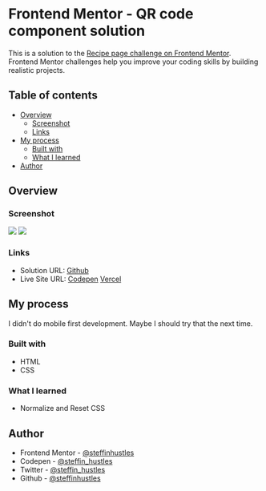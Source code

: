 # Frontend Mentor - QR code component solution

This is a solution to the [Recipe page challenge on Frontend Mentor](https://www.frontendmentor.io/challenges/recipe-page-KiTsR8QQKm). Frontend Mentor challenges help you improve your coding skills by building realistic projects. 

## Table of contents

- [Overview](#overview)
  - [Screenshot](#screenshot)
  - [Links](#links)
- [My process](#my-process)
  - [Built with](#built-with)
  - [What I learned](#what-i-learned)
- [Author](#author)

## Overview

### Screenshot

![](https://i.ibb.co/s2y1Qw5/image.png)
![](https://i.ibb.co/k0WYrWC/image.png)

### Links

- Solution URL: [Github](https://github.com/steffinhustles/FEM-Solutions/tree/main/QRCode)
- Live Site URL: [Codepen](https://codepen.io/steffin_hustles/pen/vYPZRYw) [Vercel](https://fem-solutions.vercel.app/QRCode)
## My process

I didn't do mobile first development. Maybe I should try that the next time.

### Built with

- HTML
- CSS

### What I learned

- Normalize and Reset CSS

## Author

- Frontend Mentor - [@steffinhustles](https://www.frontendmentor.io/profile/steffinhustles)
- Codepen - [@steffin_hustles](https://codepen.io/steffin_hustles)
- Twitter - [@steffin_hustles](https://twitter.com/steffin_hustles)
- Github - [@steffinhustles](https://github.com/steffinhustles)

